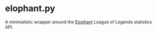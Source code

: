  # elophant.py

  A minimalistic wrapper around the [Elophant](http://elophant.com/developers) League of Legends statistics API.
